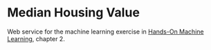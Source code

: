 # Median Housing Value

Web service for the machine learning exercise in [Hands-On Machine Learning](https://www.amazon.com/Hands-Machine-Learning-Scikit-Learn-TensorFlow/dp/1492032646), chapter 2.